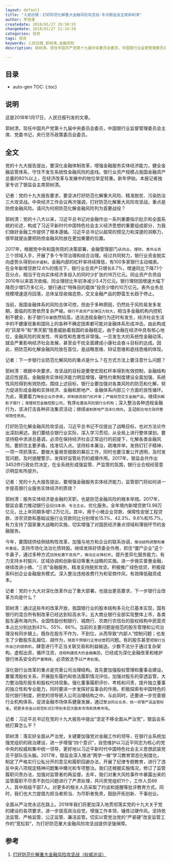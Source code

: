 ```yaml
---
layout: default
title: "人民日报：打好防范化解重大金融风险攻坚战-专访银监会主席郭树清"
author: 李佶澳
createdate: 2018/01/27 20:58:55
changedate: 2018/01/27 21:24:58
categories: 投资
tags: 投资
keywords: 人民日报,郭树清,金融风险
description: 郭树清，现任中国共产党第十九届中央委员会委员，中国银行业监督管理委员会主席、党委书记，央行货币政策委员会委员。

---
```


## 目录
* auto-gen TOC:
{:toc}

## 说明

这是2018年1月17日，人民日报刊发的文章。

郭树清，现任中国共产党第十九届中央委员会委员，中国银行业监督管理委员会主席、党委书记，央行货币政策委员会委员。

## 全文

党的十九大报告提出，要深化金融体制改革，增强金融服务实体经济能力，健全金融监管体系，守住不发生系统性金融风险的底线。银行业资产规模占我国金融资产总量的80%以上，在经济改革与发展中的地位举足轻重。新年伊始，本报记者独家专访了银监会主席郭树清。

记者：党的十九大报告要求，要坚决打好防范化解重大风险、精准脱贫、污染防治三大攻坚战。中央经济工作会议再次强调，打好防范化解重大风险攻坚战，重点是防控金融风险。请问为何把防范化解金融风险列为首要战役？

郭树清：党的十八大以来，习近平总书记对金融作出一系列重要指示批示和全面系统的论述，构成了习近平新时代中国特色社会主义经济思想的重要组成部分，为我们做好金融工作提供了根本遵循。习近平总书记以超常的预见力和深邃的洞察力，很早就提出要把防控金融风险放在更加重要的位置。

2017年，根据党中央和国务院的决策部署，金融管理部门从`同业`、`理财`、`表外业务`三个领域入手，开展了多个专项治理和综合治理。经过共同努力，银行业资金脱实向虚势头得到`初步遏制`，金融内部的杠杆率持续降低，有100多家银行主动缩表。在全年新增贷款12.6%的情况下，银行业总资产只增长8.7%，增速同比下降7.1个百分点，相当于在向实体经济多投入的同时少扩张约16万亿元。同业资产负债自2010年以来首次收缩，同业理财比年初净减少3.4万亿元。银行理财因增速大幅下降而少增5万多亿元，银行通过“特殊目的载体”投资少增约10万亿元。表外业务总规模增速逐月回落，总体呈现收缩态势。交叉金融产品的野蛮生长趋于停止。

当前，我国金融体系的风险总体可控，但由于多种原因，仍然处于风险易发多发期，面临的形势依然复杂严峻。`银行不良资产反弹压力较大`，相当多金融机构内控机制不健全，影子银行`存量`依然较高，违法违规金融行为还时有发生，经济社会生活中的不健康现象和国际上的各种不确定因素都可能对金融体系形成冲击。由此构成的“灰犀牛”和“黑天鹅”隐患威胁着我国的金融稳定。由于金融在经济中具有核心地位，金融风险的突发性、传染性和危害性非常强。一旦发生大的系统性金融动荡，就会严重影响经济社会发展，甚至会干扰全面建成小康社会奋斗目标的达成。因此，把防范和化解金融风险放在首位，是战略思维、辩证思维和底线思维的体现。

记者：下一步银行业防范化解风险的重点是什么？在方式方法上要注意什么问题？

郭树清：根据中央要求，攻坚战的目标是要使宏观杠杆率得到有效控制，金融结构适应性提高，金融服务实体经济能力明显增强，硬性约束制度建设全面加强，系统性风险得到有效防控。围绕上述目标，银行业要加强对各类风险的防范和化解，努力促进形成金融和实体经济、金融和房地产、金融体系内部三个方面的良性循环。为此，需要着力`降低企业负债率`，`抑制居民部门杠杆率`；`严格规范交叉金融产品`，继续`拆解影子银行`；`清理规范金融控股公司`，有序`处置高风险银行业机构`；深入整治各种违规金融行为，坚决打击各种非法集资活动；继续`遏制房地产泡沫化倾向`，主动`配合地方政府整顿隐性债务`。

打好防范化解金融风险攻坚战，习近平总书记不仅提出了战略目标，也对方法论作出深刻阐述。我们要结合银行业实际，深入学习贯彻，从全局上进行整体谋划。要坚持稳中求进总基调，必须在保持经济社会正常运行的前提下，化解各类金融风险。要抓住主要矛盾，找准切入点。坚持标本兼治，疏堵并举。发扬钉钉子精神，一项一项抓落实。要做大量艰苦细致的幕后工作，同时也要注重公开透明，及时发现问题，及时提醒警示，发挥好监管处罚的威慑作用。2017年，银监会共作出3452件行政处罚决定，在全系统形成强监管、严监管的氛围，银行业合规经营意识明显有所提升。

记者：党的十九大报告提出，要增强金融服务实体经济能力，监管部门将如何进一步提高银行业服务实体经济的质效？

郭树清：服务实体经济是金融的天职，也是防范金融风险的根本举措。2017年，银监会着力推动银行业`回归本源、专注主业`、优化服务。全年境内新增贷款13.98万亿元，比上年同期多增1.2万亿元。其中，用于小微企业贷款、保障性安居工程贷款、涉农贷款和基础设施行业贷款同比分别增长15.1%、42.3%、9.6%和15.7%，有力支持了国家重大战略的实施，切实增强了对国民经济重点领域和薄弱环节的金融服务。

今年，要围绕供给侧结构性改革，加强与地方和企业的联系协调，`推动结构调整和兼并重组`，支持市场化法治化债转股。继续发挥好债委会作用，抓住“僵尸企业”这个牛鼻子，通过多种方式`加快处置不良资产`，`推动企业降杠杆`。提升差异化服务能力，有力支持乡村振兴、区域协调和创新驱动等重大战略的实施。进一步做实普惠金融，继续改进小微、“三农”金融服务，精准支持脱贫攻坚。积极推广绿色信贷，积极探索科创企业金融服务模式。深入整治违规收费行为和官商作风，有效降低融资成本。

记者：党的十九大对深化改革作出了重大部署，也提出更高要求，下一步银行业改革方向是什么？

郭树清：通过这些年的改革开放，我国银行业的股本结构多元化已基本实现，国有银行的混合所有制改革已经达到较高水平。五大商业银行全部实现整体上市，各类股东遍布海内外。全国性股份制银行、城商行、农商行农信社的股权结构中民营资本占比分别达到43%、55%、86%。当前的主要问题是规范的股东管理和公司治理没有同步跟上。既存在股东不作为、不到位，从而导致“内部人”控制问题；也发生了少数股东乱越位、胡作为，`随意干预银行正常经营`的问题。有的股东甚至`把银行当作自己的提款机`，肆意进行不正当关联交易和利益输送。少数不法分子通过复杂架构，虚假出资，循环注资，`违规构建庞大的金融集团`，已经成为深化金融改革和维护银行体系安全的`严重障碍`，必须依法予以`严肃处理`。

深化银行业改革的重点是完善公司治理结构。首先要加强股权管理和董事会建设。要厘清股权关系，开展股东履约和依法履职情况评估，加强对股东的穿透监管，大力整治隐形股东和股权代持现象。强化董事履职评价、考核和问责，提升独立董事的独立性和专业能力，同时要进一步发挥好监事会的作用。积极探索有中国特色的现代银行制度，把党的领导嵌入公司治理结构之中。与此同时，还要进一步完善银行业机构体系，促进金融市场体系健康发展，通过`整治同业业务，统一资管产品监管标准`，`把更多资金以规范形式引导到多层次股本市场和债券市场`。

记者：习近平总书记在党的十九大报告中提出“坚定不移全面从严治党”，银监会系统打算怎么干？

郭树清：落实好全面从严治党，关键要加强党对金融工作的领导，在银行业系统加强党组织的政治建设，进一步增强“四个意识”，自觉维护以习近平同志为核心的党中央的权威和集中统一领导，更好地以习近平新时代中国特色社会主义思想武装党员干部队伍头脑。2017年，银监会深入推进“两学一做”学习教育常态化制度化，制定了严格实行公私分开的意见和履职回避办法，开展了纪律专题教育，进行了违反中央八项规定精神问题集中曝光和专项整治。我们还根据实施情况，修订了监管履职问责办法，加强对监管者的再监督。去年，我们对重大风险事件中暴露出来的监管履职不尽责不到位问题进行了严肃处理，共问责党组织11个，工作人员69人，其中局级干部7人。对更多的相关人员采取了约谈和提醒等批评教育方式。同时，我们也大力提倡为担当者担当、为尽职者免责，鼓励开拓创新、干事创业。

全面从严治党永远在路上。2018年我们将更加深入地贯彻落实党的十九大关于党的建设的各项要求，进一步提高政治自觉，增强工作本领，锤炼过硬作风。坚持依法监管、严格监管、公正监管、廉洁监管。切实以管党治党的“严紧硬”改变监管工作的“宽松软”，为打好防范重大金融风险攻坚战提供坚强保障。

## 参考

1. [打好防范化解重大金融风险攻坚战（权威访谈）][1]

[1]: http://politics.people.com.cn/n1/2018/0117/c1001-29768826.html "打好防范化解重大金融风险攻坚战（权威访谈）" 
